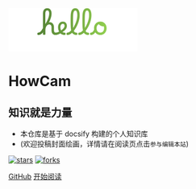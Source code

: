 <img src="_media/logo.png" alt="logo" style="zoom:25%;" />

# HowCam

## 知识就是力量

- 本仓库是基于 docsify 构建的个人知识库
- (欢迎投稿封面绘画，详情请在阅读页点击`参与编辑本站`)

[![stars](https://badgen.net/github/stars/HowCam/howcam.github.io?icon=github&color=4ab8a1)](https://github.com/howcam/howcam.github.io) [![forks](https://badgen.net/github/forks/howcam/howcam.github.io?icon=github&color=4ab8a1)](https://github.com/howcam/howcam.github.io) 

[GitHub](<https://github.com/HowCam/howcam.github.io>)
[开始阅读](README.md)